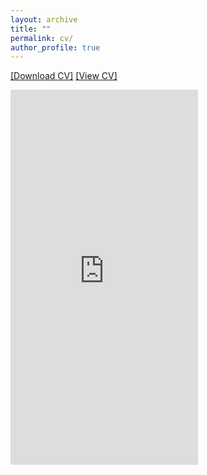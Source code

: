 ```yaml
---
layout: archive
title: ""
permalink: cv/
author_profile: true
---
```

<a href="https://priyanka-mondal.github.io/CV/priyanka.pdf" download="Priyanka_Mondal_CV.pdf" target="_blank">[Download CV]</a>
<a href="https://priyanka-mondal.github.io/CV/priyanka.pdf" target="_blank">[View CV]</a>


<iframe
    src="https://drive.google.com/viewerng/viewer?embedded=true&url=https://priyanka-mondal.github.io/CV/priyanka.pdf#toolbar=0&scrollbar=0"
    frameBorder="0"
    scrolling="auto"
    height="600px"
    width="300px"
></iframe>
